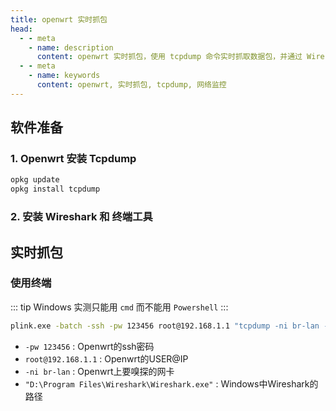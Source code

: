 ```yaml
---
title: openwrt 实时抓包
head:
  - - meta
    - name: description
      content: openwrt 实时抓包，使用 tcpdump 命令实时抓取数据包，并通过 Wireshark 进行分析
  - - meta
    - name: keywords
      content: openwrt, 实时抓包, tcpdump, 网络监控
---
```


## 软件准备

### 1. Openwrt 安装 Tcpdump

```sh
opkg update
opkg install tcpdump
```

### 2. 安装 Wireshark 和 终端工具

<Box
  :items="[
    {
      name: 'Wireshark',
      tag: '官网下载',
      link: 'https://www.wireshark.org/download.html',
      image: 'https://i.theojs.cn/logo/wireshark.svg'
    },
    {
      name: 'Tabby',
      tag: '官网下载',
      link: 'https://tabby.sh/',
      image: 'https://i.theojs.cn/logo/tabby.svg'
    }
  ]"
/>

## 实时抓包

### 使用终端

::: tip
Windows 实测只能用 `cmd` 而不能用 `Powershell`
:::

```sh
plink.exe -batch -ssh -pw 123456 root@192.168.1.1 "tcpdump -ni br-lan -s 0 -w - not port 22" | "D:\Program Files\Wireshark\Wireshark.exe" -k -i -
```

- `-pw 123456` : Openwrt的ssh密码
- `root@192.168.1.1` : Openwrt的USER@IP
- `-ni br-lan` : Openwrt上要嗅探的网卡
- `"D:\Program Files\Wireshark\Wireshark.exe"` : Windows中Wireshark的路径
